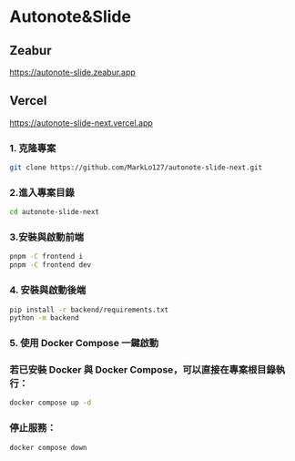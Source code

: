 # Autonote&Slide

## Zeabur
https://autonote-slide.zeabur.app

## Vercel
https://autonote-slide-next.vercel.app

### 1. 克隆專案

```bash
git clone https://github.com/MarkLo127/autonote-slide-next.git
```

### 2.進入專案目錄
```bash
cd autonote-slide-next
```

### 3.安裝與啟動前端
```bash
pnpm -C frontend i
pnpm -C frontend dev
```

### 4. 安裝與啟動後端
```bash
pip install -r backend/requirements.txt
python -m backend
```

### 5. 使用 Docker Compose 一鍵啟動

### 若已安裝 Docker 與 Docker Compose，可以直接在專案根目錄執行：

```bash
docker compose up -d
```

### 停止服務：

```bash
docker compose down
```
